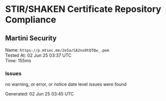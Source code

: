 # STIR/SHAKEN Certificate Repository Compliance

## Martini Security

Name: `https://p.mtsec.me/2e5a/SA2nx0tQTQw_.pem`\
Tested At: 02 Jun 25 03:37 UTC\
Time: 155ms

### Issues

no warning, or error, or notice date level issues were found

Generated: 02 Jun 25 03:45 UTC
